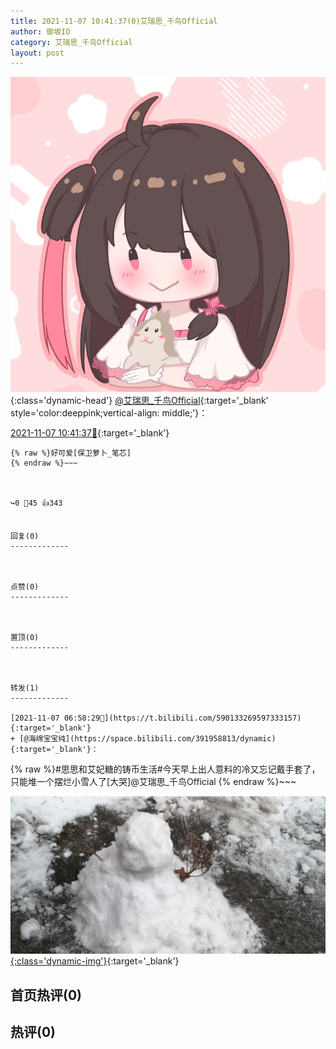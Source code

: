 ```yaml
---
title: 2021-11-07 10:41:37(0)艾瑞思_千鸟Official
author: 御坂IO
category: 艾瑞思_千鸟Official
layout: post
---
```


![img](/images/7e08840c56f251de28bdf766b647bd5fe9a5d50a.jpg){:class='dynamic-head'}
[@艾瑞思_千鸟Official](https://space.bilibili.com/1090010845/dynamic){:target='_blank' style='color:deeppink;vertical-align: middle;'}：

[2021-11-07 10:41:37🔗](https://t.bilibili.com/590190770615835415){:target='_blank'}

~~~
{% raw %}好可爱[保卫萝卜_笔芯]
{% endraw %}~~~



↪️0 💬45 👍343


回复(0)
-------------



点赞(0)
-------------



置顶(0)
-------------



转发(1)
-------------

[2021-11-07 06:58:29🔗](https://t.bilibili.com/590133269597333157){:target='_blank'}
+ [@海绵宝宝纯](https://space.bilibili.com/391958813/dynamic){:target='_blank'}：
~~~
{% raw %}#思思和艾妃糖的铸币生活#今天早上出人意料的冷又忘记戴手套了，只能堆一个摆烂小雪人了[大哭]@艾瑞思_千鸟Official 
{% endraw %}~~~


[![img](/images/153ed9e7e536736e7d5d63a14771f7d7aad518a4.jpg){:class='dynamic-img'}](/images/153ed9e7e536736e7d5d63a14771f7d7aad518a4.jpg){:target='_blank'}




首页热评(0)
-------------



热评(0)
-------------



